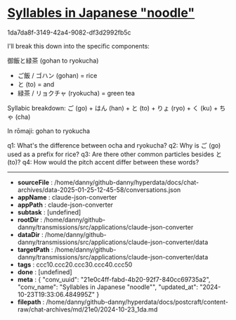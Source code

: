 # [Syllables in Japanese "noodle"](https://claude.ai/chat/21e0c4ff-fabd-4b20-92f7-840cc69735a2)

1da7da8f-3149-42a4-9082-df3d2992fb5c

 I'll break this down into the specific components:

御飯と緑茶 (gohan to ryokucha)
- ご飯 / ゴハン (gohan) = rice
- と (to) = and
- 緑茶 / リョクチャ (ryokucha) = green tea

Syllabic breakdown:
ご (go) + はん (han) + と (to) + りょ (ryo) + く (ku) + ちゃ (cha)

In rōmaji: gohan to ryokucha

q1: What's the difference between ocha and ryokucha?
q2: Why is ご (go) used as a prefix for rice?
q3: Are there other common particles besides と (to)?
q4: How would the pitch accent differ between these words?

---

* **sourceFile** : /home/danny/github-danny/hyperdata/docs/chat-archives/data-2025-01-25-12-45-58/conversations.json
* **appName** : claude-json-converter
* **appPath** : claude-json-converter
* **subtask** : [undefined]
* **rootDir** : /home/danny/github-danny/transmissions/src/applications/claude-json-converter
* **dataDir** : /home/danny/github-danny/transmissions/src/applications/claude-json-converter/data
* **targetPath** : /home/danny/github-danny/transmissions/src/applications/claude-json-converter/data
* **tags** : ccc10.ccc20.ccc30.ccc40.ccc50
* **done** : [undefined]
* **meta** : {
  "conv_uuid": "21e0c4ff-fabd-4b20-92f7-840cc69735a2",
  "conv_name": "Syllables in Japanese \"noodle\"",
  "updated_at": "2024-10-23T19:33:06.484995Z"
}
* **filepath** : /home/danny/github-danny/hyperdata/docs/postcraft/content-raw/chat-archives/md/21e0/2024-10-23_1da.md